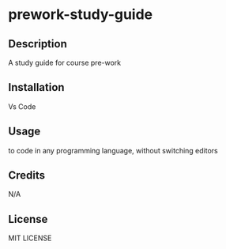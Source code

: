 # prework-study-guide

## Description
A study guide for course pre-work

## Installation
Vs Code

## Usage
to code in any programming language, without switching editors


## Credits
N/A


## License
MIT LICENSE
